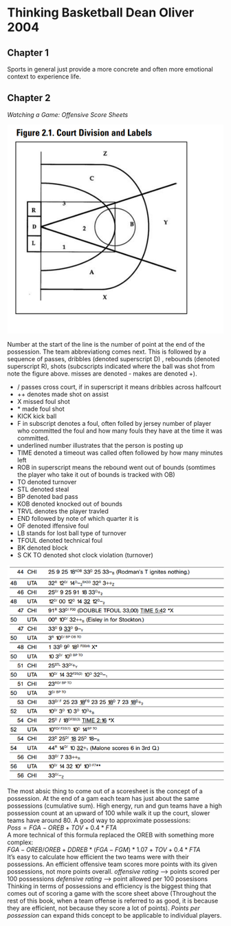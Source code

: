 # Thinking Basketball Dean Oliver 2004

## Chapter 1 
Sports in general just provide a more concrete and often more emotional context to experience life.


## Chapter 2
_Watching a Game: Offensive Score Sheets_

![Court Division and Labels](https://github.com/IceeCodee/TextbookNotes/blob/main/Thinking_Basketball_Dean_Oliver/thinkingbasketballcourt.png)

Number at the start of the line is the number of point at the end of the possession. The team abbreviationg comes next. This is followed by a sequence of passes, dribbles (denoted superscript D) , rebounds (denoted superscript R), shots (subcscripts indicated where the ball was shot from note the figure above. misses are denoted - makes are denoted +).
* / passes cross court, if in superscript it means dribbles across halfcourt
* ++ denotes made shot on assist
* X missed foul shot
* \* made foul shot
* KICK kick ball
* F in subscript denotes a foul, often folled by jersey number of player who committed the foul and how many fouls they have at the time it was committed.
* underlined number illustrates that the person is posting up
* TIME denoted a timeout was called often followed by how many minutes left
* ROB in superscript means the rebound went out of bounds (somtimes the player who take it out of bounds is tracked with OB)
* TO denoted turnover
* STL denoted steal
* BP denoted bad pass
* KOB denoted knocked out of bounds
* TRVL denotes the player travled
* END followed by note of which quarter it is
* OF denoted iffensive foul
* LB stands for lost ball type of turnover
* TFOUL denoted technical foul
* BK denoted block
* S CK TO denoted shot clock violation (turnover)

![Here is an example of game scoring in the book](examplecharting.png)

The most absic thing to come out of a scoresheet is the concept of a possession. At the end of a gam each team has just about the same possessions (cumulative sum). High energy, run and gun teams have a high possession count at an upward of 100 while walk it up the court, slower teams have around 80.  A good way to approximate possessions: <br/>
$Poss = FGA - OREB + TOV + 0.4 * FTA$ <br/>
A more technical of this formula replaced the OREB with something more complex: <br/>
$FGA - OREB/OREB + DDREB  * (FGA-FGM) * 1.07+ TOV + 0.4 * FTA$ <br/>
It’s easy to calculate how efficient the two teams were with their possessions. An efficient offensive team scores more points with its given possessions, not more points overall.
_offensive rating_ --> points scored per 100 possessions
_defensive rating_ --> point allowed per 100 posesisons 
Thinking in terms of possessions and efficiency is the biggest thing that comes out of scoring a game with the score sheet above (Throughout the rest of this book, when a team offense is referred to as good, it is because they are efficient, not because they score a lot of points).
_Points per possession_ can expand thids concept to be applicable to individual players.


